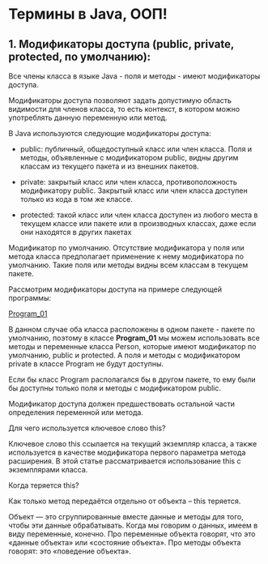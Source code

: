 # Термины в Java, ООП!

## 1. Модификаторы доступа (public, private, protected, по умолчанию):

Все члены класса в языке Java - поля и методы - имеют модификаторы доступа.

Модификаторы доступа позволяют задать допустимую область видимости для членов класса, то есть контекст, в котором можно употреблять данную переменную или метод.

В Java используются следующие модификаторы доступа:

-   public: публичный, общедоступный класс или член класса. Поля и методы, объявленные с модификатором public, видны другим классам из текущего пакета и из внешних пакетов.

-   private: закрытый класс или член класса, противоположность модификатору public. Закрытый класс или член класса доступен только из кода в том же классе.

-   protected: такой класс или член класса доступен из любого места в текущем классе или пакете или в производных классах, даже если они находятся в других пакетах

Модификатор по умолчанию. Отсутствие модификатора у поля или метода класса предполагает применение к нему модификатора по умолчанию. Такие поля или методы видны всем классам в текущем пакете.

Рассмотрим модификаторы доступа на примере следующей программы:

[Program_01](/src/Terms_Code/Program_01.java)

В данном случае оба класса расположены в одном пакете - пакете по умолчанию, поэтому в классе **Program_01** мы можем использовать все методы и переменные класса Person, которые имеют модификатор по умолчанию, public и protected. А поля и методы с модификатором private в классе Program не будут доступны.

Если бы класс Program располагался бы в другом пакете, то ему были бы доступны только поля и методы с модификатором public.

Модификатор доступа должен предшествовать остальной части определения переменной или метода.

Для чего используется ключевое слово this?

Ключевое слово this ссылается на текущий экземпляр класса, а также используется в качестве модификатора первого параметра метода расширения. В этой статье рассматривается использование this с экземплярами класса.

Когда теряется this?

Как только метод передаётся отдельно от объекта – this теряется.

Объект — это сгруппированные вместе данные и методы для того, чтобы эти данные обрабатывать. Когда мы говорим о данных, имеем в виду переменные, конечно. Про переменные объекта говорят, что это «данные объекта» или «состояние объекта». Про методы объекта говорят: это «поведение объекта».
